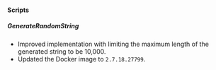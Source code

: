 
#### Scripts
##### GenerateRandomString
- Improved implementation with limiting the maximum length of the generated string to be 10,000.
- Updated the Docker image to `2.7.18.27799`.